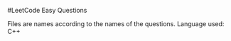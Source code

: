 #LeetCode Easy Questions

Files are names according to the names of the questions.
Language used: C++
